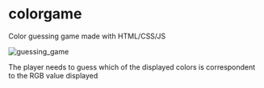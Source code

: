# colorgame
Color guessing game made with HTML/CSS/JS

![guessing_game](https://user-images.githubusercontent.com/49381164/184559249-6f24ef37-40be-48ef-9d95-b584967da523.png)

The player needs to guess which of the displayed colors is correspondent to the RGB value displayed
